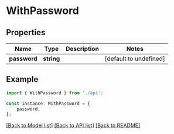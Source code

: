 # WithPassword


## Properties

Name | Type | Description | Notes
------------ | ------------- | ------------- | -------------
**password** | **string** |  | [default to undefined]

## Example

```typescript
import { WithPassword } from './api';

const instance: WithPassword = {
    password,
};
```

[[Back to Model list]](../README.md#documentation-for-models) [[Back to API list]](../README.md#documentation-for-api-endpoints) [[Back to README]](../README.md)
